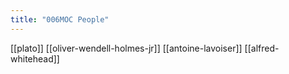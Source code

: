 ```yaml
---
title: "006MOC People"
---
```


[[plato]]
[[oliver-wendell-holmes-jr]]
[[antoine-lavoiser]]
[[alfred-whitehead]]